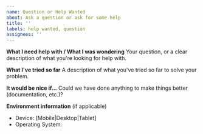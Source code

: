 ```yaml
---
name: Question or Help Wanted
about: Ask a question or ask for some help
title: ''
labels: help wanted, question
assignees: ''
---
```


**What I need help with / What I was wondering**
Your question, or a clear description of what you're looking for help with.

**What I've tried so far**
A description of what you've tried so far to solve your problem.

**It would be nice if...**
Could we have done anything to make things better (documentation, etc.)?

**Environment information**
(if applicable)

- Device: [Mobile|Desktop|Tablet]
- Operating System: <os>
